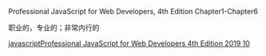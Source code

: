 Professional JavaScript for Web Developers, 4th Edition Chapter1-Chapter6

职业的，专业的；非常内行的

[javascriptProfessional JavaScript for Web Developers 4th Edition 2019 10](https://www.renrendoc.com/paper/89345963.html)
